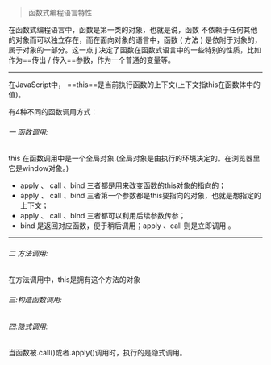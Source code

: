 > 函数式编程语言特性

在函数式编程语言中，函数是第一类的对象，也就是说，函数 不依赖于任何其他的对象而可以独立存在，而在面向对象的语言中，函数 ( 方法 ) 是依附于对象的，属于对象的一部分。这一点 j 决定了函数在函数式语言中的一些特别的性质，比如作为==传出 / 传入==参数，作为一个普通的变量等。


---

在JavaScript中， ==this==是当前执行函数的上下文(上下文指this在函数体中的值)。 
			
有4种不同的函数调用方式：

###### 一 函数调用:
this 在函数调用中是一个全局对象.(全局对象是由执行的环境决定的。在浏览器里它是window对象。)

- apply 、 call 、bind 三者都是用来改变函数的this对象的指向的；
- apply 、 call 、bind 三者第一个参数都是this要指向的对象，也就是想指定的上下文；
- apply 、 call 、bind 三者都可以利用后续参数传参；
- bind 是返回对应函数，便于稍后调用；apply 、call 则是立即调用 。

---

			
###### 二 方法调用:
在方法调用中，this是拥有这个方法的对象
				
###### 三:构造函数调用:

			
###### 四:隐式调用:

当函数被.call()或者.apply()调用时，执行的是隐式调用。